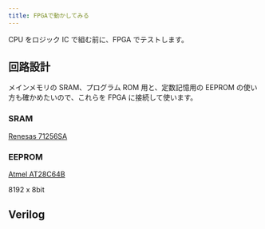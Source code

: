```yaml
---
title: FPGAで動かしてみる
---
```


CPU をロジック IC で組む前に、FPGA でテストします。

## 回路設計

メインメモリの SRAM、プログラム ROM 用と、定数記憶用の EEPROM の使い方も確かめたいので、これらを FPGA に接続して使います。

### SRAM

[Renesas 71256SA](https://www.renesas.com/jp/ja/products/memory-logic/srams/asynchronous-srams/71256sa-50v-32k-x-8-asynchronous-static-ram)

### EEPROM

[Atmel AT28C64B](https://www.microchip.com/en-us/product/AT28C64B)

8192 x 8bit

## Verilog
